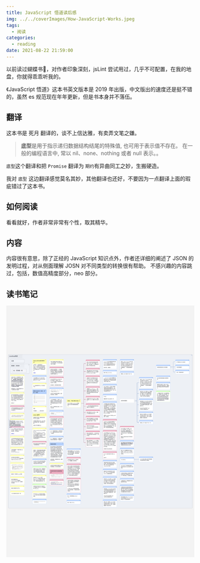```yaml
---
title: JavaScript 悟道读后感
img: ../../coverImages/How-JavaScript-Works.jpeg
tags:
  - 阅读
categories:
  - reading
date: 2021-08-22 21:59:00
---
```


以前读过蝴蝶书🦋，对作者印象深刻，jsLint 尝试用过，几乎不可配置，在我的地盘，你就得乖乖听我的。

《JavaScript 悟道》这本书英文版本是 2019 年出版，中文版出的速度还是挺不错的，虽然 es 规范现在年年更新，但是书本身并不落伍。

## 翻译
这本书是 死月 翻译的，谈不上信达雅，有卖弄文笔之嫌。

> **底型**是用于指示递归数据结构结尾的特殊值, 也可用于表示值不存在。 在一般的编程语言中, 常以 nil、none、nothing 或者 null 表示。。

`底型`这个翻译和把 `Promise` 翻译为 `期约`有异曲同工之妙，生搬硬造。

我对 `底型` 这边翻译感觉莫名其妙，其他翻译也还好，不要因为一点翻译上面的瑕疵错过了这本书。

## 如何阅读
看看就好，作者非常非常有个性，取其精华。

## 内容
内容很有意思，除了正经的 JavaScript 知识点外，作者还详细的阐述了 JSON 的发明过程，对从侧面理解 JOSN 对不同类型的转换很有帮助。
不感兴趣的内容跳过，包括，数值高精度部分，neo 部分。

## 读书笔记

![JavaScript悟道_withMarginNotes](/images/JavaScript%E6%82%9F%E9%81%93_withMarginNotes.jpg)

